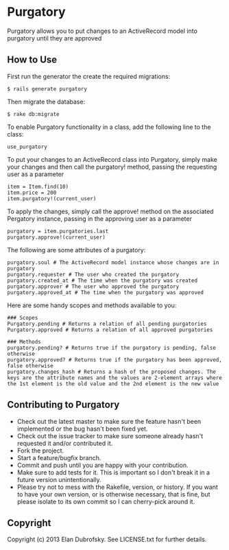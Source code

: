 # Purgatory

Purgatory allows you to put changes to an ActiveRecord model into purgatory until they are approved

## How to Use

First run the generator the create the required migrations:

    $ rails generate purgatory

Then migrate the database:

    $ rake db:migrate

To enable Purgatory functionality in a class, add the following line to the class:

    use_purgatory

To put your changes to an ActiveRecord class into Purgatory, simply make your changes and then call the purgatory! method, passing the requesting user as a parameter

    item = Item.find(10)
    item.price = 200
    item.purgatory!(current_user)

To apply the changes, simply call the approve! method on the associated Pergatory instance, passing in the approving user as a parameter

    purgatory = item.purgatories.last
    purgatory.approve!(current_user)

The following are some attributes of a purgatory:

    purgatory.soul # The ActiveRecord model instance whose changes are in purgatory
    purgatory.requester # The user who created the purgatory
    purgatory.created_at # The time when the purgatory was created
    purgatory.approver # The user who approved the purgatory
    purgatory.approved_at # The time when the purgatory was approved

Here are some handy scopes and methods available to you:

    ### Scopes
    Purgatory.pending # Returns a relation of all pending purgatories
    Purgatory.approved # Returns a relation of all approved purgatories

    ### Methods
    purgatory.pending? # Returns true if the purgatory is pending, false otherwise
    purgatory.approved? # Returns true if the purgatory has been approved, false otherwise
    purgatory.changes_hash # Returns a hash of the proposed changes. The keys are the attribute names and the values are 2-element arrays where the 1st element is the old value and the 2nd element is the new value

## Contributing to Purgatory
 
* Check out the latest master to make sure the feature hasn't been implemented or the bug hasn't been fixed yet.
* Check out the issue tracker to make sure someone already hasn't requested it and/or contributed it.
* Fork the project.
* Start a feature/bugfix branch.
* Commit and push until you are happy with your contribution.
* Make sure to add tests for it. This is important so I don't break it in a future version unintentionally.
* Please try not to mess with the Rakefile, version, or history. If you want to have your own version, or is otherwise necessary, that is fine, but please isolate to its own commit so I can cherry-pick around it.

## Copyright

Copyright (c) 2013 Elan Dubrofsky. See LICENSE.txt for
further details.

